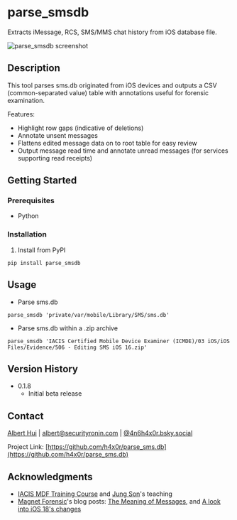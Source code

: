# parse_smsdb

Extracts iMessage, RCS, SMS/MMS chat history from iOS database file.

![parse_smsdb screenshot](https://raw.githubusercontent.com/h4x0r/parse_sms.db/refs/heads/main/screenshot.png)

## Description

This tool parses sms.db originated from iOS devices and outputs a CSV (common-separated value) table with annotations useful for forensic examination.

Features:
- Highlight row gaps (indicative of deletions)
- Annotate unsent messages
- Flattens edited message data on to root table for easy review
- Output message read time and annotate unread messages (for services supporting read receipts)

## Getting Started

### Prerequisites

* Python

### Installation

1. Install from PyPI
```
pip install parse_smsdb
```

## Usage

* Parse sms.db
```
parse_smsdb 'private/var/mobile/Library/SMS/sms.db'
```

* Parse sms.db within a .zip archive
```
parse_smsdb 'IACIS Certified Mobile Device Examiner (ICMDE)/03 iOS/iOS Files/Evidence/506 - Editing SMS iOS 16.zip'
```

## Version History

* 0.1.8
	* Initial beta release

## Contact

[Albert Hui](https://www.linkedin.com/in/alberthui) | [albert@securityronin.com](mailto:albert@securityronin.com) | [@4n6h4x0r.bsky.social](https://bsky.app/profile/4n6h4x0r.bsky.social)

Project Link: [https://github.com/h4x0r/parse_sms.db](https://github.com/h4x0r/parse_sms.db)

## Acknowledgments

* [IACIS MDF Training Course](https://www.iacis.com/training/mobile-device-forensics/) and [Jung Son](https://www.linkedin.com/in/jungson/)'s teaching
* [Magnet Forensic](https://www.magnetforensics.com/)'s blog posts: [The Meaning of Messages](https://www.magnetforensics.com/blog/the-meaning-of-messages/), and [A look into iOS 18's changes](https://www.magnetforensics.com/blog/a-look-into-ios-18s-changes/)
